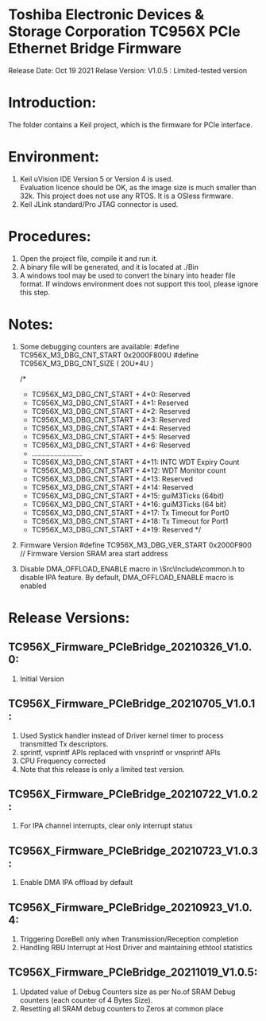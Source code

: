 # Toshiba Electronic Devices & Storage Corporation TC956X PCIe Ethernet Bridge Firmware

Release Date: Oct 19 2021
Relase Version: V1.0.5 : Limited-tested version


# Introduction:
The folder contains a Keil project, which is the firmware for PCIe interface.

# Environment:
1. Keil uVision IDE Version 5 or Version 4 is used.  
   Evaluation licence should be OK, as the image size is much smaller than 32k. This project does not
   use any RTOS. It is a OSless firmware.
2. Keil JLink standard/Pro JTAG connector is used.

# Procedures:
1. Open the project file, compile it and run it. 
2. A binary file will be generated, and it is located at ./Bin
3. A windows tool may be used to convert the binary into header file format. If windows environment
   does not support this tool, please ignore this step.

#  Notes:
1. Some debugging counters are available:
   #define TC956X_M3_DBG_CNT_START            0x2000F800U
   #define TC956X_M3_DBG_CNT_SIZE             ( 20U*4U )

    /*
    * TC956X_M3_DBG_CNT_START + 4*0:  Reserved
    * TC956X_M3_DBG_CNT_START + 4*1:   Reserved
    * TC956X_M3_DBG_CNT_START + 4*2:   Reserved
    * TC956X_M3_DBG_CNT_START + 4*3:   Reserved
    * TC956X_M3_DBG_CNT_START + 4*4:   Reserved
    * TC956X_M3_DBG_CNT_START + 4*5:   Reserved
    * TC956X_M3_DBG_CNT_START + 4*6:   Reserved
    *   .........................
    * TC956X_M3_DBG_CNT_START + 4*11:  INTC WDT Expiry Count
    * TC956X_M3_DBG_CNT_START + 4*12:  WDT Monitor count
    * TC956X_M3_DBG_CNT_START + 4*13:  Reserved
    * TC956X_M3_DBG_CNT_START + 4*14:  Reserved
    * TC956X_M3_DBG_CNT_START + 4*15:  guiM3Ticks (64bit)
    * TC956X_M3_DBG_CNT_START + 4*16:  guiM3Ticks (64 bit)
    * TC956X_M3_DBG_CNT_START + 4*17:  Tx Timeout for Port0
    * TC956X_M3_DBG_CNT_START + 4*18:  Tx Timeout for Port1
    * TC956X_M3_DBG_CNT_START + 4*19:  Reserved
    */

2. Firmware Version
    #define TC956X_M3_DBG_VER_START      0x2000F900 // Firmware Version SRAM area start address

3. Disable DMA_OFFLOAD_ENABLE macro in \Src\Include\common.h to disable IPA feature.
   By default, DMA_OFFLOAD_ENABLE macro is enabled

# Release Versions:

## TC956X_Firmware_PCIeBridge_20210326_V1.0.0:
1. Initial Version

## TC956X_Firmware_PCIeBridge_20210705_V1.0.1:
1. Used Systick handler instead of Driver kernel timer to process transmitted Tx descriptors.
2. sprintf, vsprintf APIs replaced with vnsprintf or vnsprintf APIs
3. CPU Frequency corrected
4. Note that this release is only a limited test version.

## TC956X_Firmware_PCIeBridge_20210722_V1.0.2:
1. For IPA channel interrupts, clear only interrupt status

## TC956X_Firmware_PCIeBridge_20210723_V1.0.3:
1. Enable DMA IPA offload by default

## TC956X_Firmware_PCIeBridge_20210923_V1.0.4:
1. Triggering DoreBell only when Transmission/Reception completion
2. Handling RBU Interrupt at Host Driver and maintaining ethtool statistics

## TC956X_Firmware_PCIeBridge_20211019_V1.0.5:
1. Updated value of Debug Counters size as per No.of SRAM Debug counters (each counter of 4 Bytes Size).
2. Resetting all SRAM debug counters to Zeros at common place
